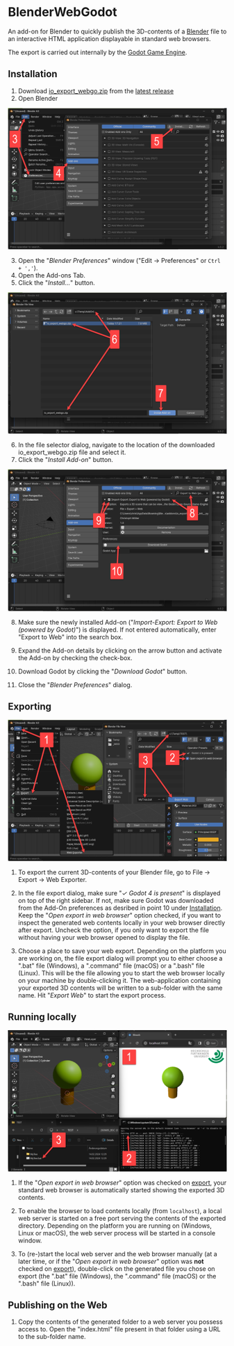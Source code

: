 # BlenderWebGodot

An add-on for Blender to quickly publish the 3D-contents of a [Blender](https://www.blender.org/) file to an interactive HTML application displayable in standard web browsers.

The export is carried out internally by the [Godot Game Engine](https://godotengine.org/).

## Installation

1. Download [io_export_webgo.zip](https://github.com/griestopf/BlenderWebGodot/releases/latest/download/io_export_webgo.zip) from the [latest release](https://github.com/griestopf/BlenderWebGodot/releases/latest)
2. Open Blender

![](img/install_01.png)

3. Open the "_Blender Preferences_" window ("Edit → Preferences" or `Ctrl + ','`).
4. Open the Add-ons Tab.
5. Click the "_Install..._" button.

![](img/install_02.png)

6. In the file selector dialog, navigate to the location of the downloaded io_export_webgo.zip file and select it.
7. Click the "_Install Add-on_" button.

![](img/install_03.png)

8. Make sure the newly installed Add-on ("_Import-Export: Export to Web (powered by Godot)_") is displayed. If not entered automatically, enter "Export to Web" into the search box.

9. Expand the Add-on details by clicking on the arrow button and activate the Add-on by checking the check-box.

10. Download Godot by clicking the "_Download Godot_" button.

11. Close the "_Blender Preferences_" dialog.

## Exporting

![](img/export_01.png)

1. To export the current 3D-contents of your Blender file, go to File → Export → Web Exporter.

2. In the file export dialog, make sure "_✓ Godot 4 is present_" is displayed on top of the right sidebar. If not, make sure Godot was downloaded from the Add-On preferences as desribed in point 10 under [Installation](#installation). Keep the "_Open export in web browser_" option checked, if you want to inspect the generated web contents locally in your web browser directly after export. Uncheck the option, if you only want to export the file without having your web browser opened to display the file.

3. Choose a place to save your web export. Depending on the platform you are working on, the file export dialog will prompt you to either choose a ".bat" file (Windows), a ".command" file (macOS) or a ".bash" file (Linux). This will be the file allowing you to start the web browser locally on your machine by double-clicking it. The web-application containing your exported 3D contents will be written to a sub-folder with the same name. Hit "_Export Web_" to start the export process.

## Running locally

![](img/runninglocally_01.png)

1. If the "_Open export in web browser_" option was checked on [export](#exporting), your standard web browser is automatically started showing the exported 3D contents.

2. To enable the browser to load contents locally (from `localhost`), a local web server is started on a free port serving the contents of the exported directory. Depending on the platform you are running on (Windows, Linux or macOS), the web server process will be started in a console window.

3. To (re-)start the local web server and the web browser manually (at a later time, or if the "_Open export in web browser_" option was **not** checked on [export](#exporting)), double-click on the generated file you chose on export (the ".bat" file (Windows), the ".command" file (macOS) or the ".bash" file (Linux)). 

## Publishing on the Web

1. Copy the contents of the generated folder to a web server you possess access to. Open the "index.html" file present in that folder using a URL to the sub-folder name.

